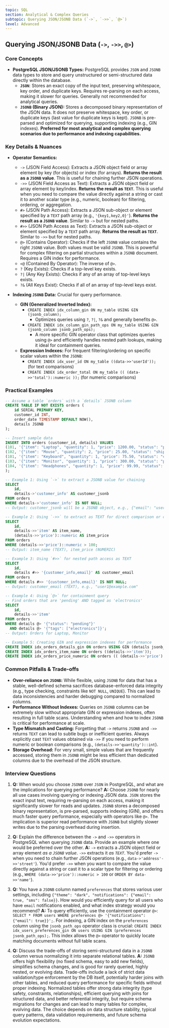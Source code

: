 ```yaml
---
topic: SQL
section: Analytical & Complex Queries
subtopic: Querying JSON/JSONB Data (`->`, `->>`, `@>`) 
level: Advanced
---
```


## Querying JSON/JSONB Data (`->`, `->>`, `@>`) 
### Core Concepts

*   **PostgreSQL JSON/JSONB Types:** PostgreSQL provides `JSON` and `JSONB` data types to store and query unstructured or semi-structured data directly within the database.
    *   **`JSON`**: Stores an exact copy of the input text, preserving whitespace, key order, and duplicate keys. Requires re-parsing on each access, making it slower for queries. Generally not recommended for analytical queries.
    *   **`JSONB` (Binary JSON):** Stores a decomposed binary representation of the JSON data. It does not preserve whitespace, key order, or duplicate keys (last value for duplicate keys is kept). `JSONB` is pre-parsed and optimized for querying, supporting indexing (e.g., GIN indexes). **Preferred for most analytical and complex querying scenarios due to performance and indexing capabilities.**

### Key Details & Nuances

*   **Operator Semantics:**
    *   `->` (JSON Field Access): Extracts a JSON object field or array element by key (for objects) or index (for arrays). **Returns the result as a `JSONB` value**. This is useful for chaining further JSON operations.
    *   `->>` (JSON Field Access as Text): Extracts a JSON object field or array element by key/index. **Returns the result as `TEXT`**. This is useful when you need to compare the value directly against a string or cast it to another scalar type (e.g., numeric, boolean) for filtering, ordering, or aggregation.
    *   `#>` (JSON Path Access): Extracts a JSON sub-object or element specified by a `TEXT` path array (e.g., `'{key1,key2,0}'`). **Returns the result as a `JSONB` value**. Similar to `->` but for nested paths.
    *   `#>>` (JSON Path Access as Text): Extracts a JSON sub-object or element specified by a `TEXT` path array. **Returns the result as `TEXT`**. Similar to `->>` but for nested paths.
    *   `@>` (Contains Operator): Checks if the left `JSONB` value contains the right `JSONB` value. Both values must be valid `JSONB`. This is powerful for complex filtering on partial structures within a `JSONB` document. Requires a GIN index for performance.
    *   `<@` (Contained By Operator): The inverse of `@>`.
    *   `?` (Key Exists): Checks if a top-level key exists.
    *   `?|` (Any Key Exists): Checks if any of an array of top-level keys exists.
    *   `?&` (All Keys Exist): Checks if all of an array of top-level keys exist.

*   **Indexing `JSONB` Data:** Crucial for query performance.
    *   **GIN (Generalized Inverted Index):**
        *   `CREATE INDEX idx_column_gin ON my_table USING GIN (jsonb_column);`
            *   Optimizes queries using `?`, `?|`, `?&` and generally benefits `@>`.
        *   `CREATE INDEX idx_column_gin_path_ops ON my_table USING GIN (jsonb_column jsonb_path_ops);`
            *   A more specific GIN operator class that optimizes queries using `@>` and efficiently handles nested path lookups, making it ideal for containment queries.
    *   **Expression Indexes:** For frequent filtering/ordering on specific scalar values within the `JSONB`:
        *   `CREATE INDEX idx_user_id ON my_table ((data->>'userId'));` (for text comparisons)
        *   `CREATE INDEX idx_order_total ON my_table (( (data->>'total')::numeric ));` (for numeric comparisons)

### Practical Examples

```sql
-- Assume a table `orders` with a `details` JSONB column
CREATE TABLE IF NOT EXISTS orders (
    id SERIAL PRIMARY KEY,
    customer_id INT,
    order_date TIMESTAMP DEFAULT NOW(),
    details JSONB
);

-- Insert sample data
INSERT INTO orders (customer_id, details) VALUES
(101, '{"item": "Laptop", "quantity": 1, "price": 1200.00, "status": "pending", "tags": ["electronics", "premium"]}'),
(102, '{"item": "Mouse", "quantity": 2, "price": 25.00, "status": "shipped", "tags": ["accessories"]}'),
(101, '{"item": "Keyboard", "quantity": 1, "price": 75.50, "status": "completed", "customer_info": {"email": "user1@example.com"}}'),
(103, '{"item": "Monitor", "quantity": 1, "price": 300.00, "status": "pending", "tags": ["electronics"], "customer_info": {"email": "user3@example.com"}}'),
(104, '{"item": "Headphones", "quantity": 1, "price": 99.99, "status": "shipped", "tags": ["accessories", "audio"]}'
);

-- Example 1: Using `->` to extract a JSONB value for chaining
SELECT
    id,
    details->'customer_info' AS customer_jsonb
FROM orders
WHERE details->'customer_info' IS NOT NULL;
-- Output: customer_jsonb will be a JSONB object, e.g., {"email": "user1@example.com"}

-- Example 2: Using `->>` to extract as TEXT for direct comparison or casting
SELECT
    id,
    details->>'item' AS item_name,
    (details->>'price')::numeric AS item_price
FROM orders
WHERE (details->>'price')::numeric > 100;
-- Output: item_name (TEXT), item_price (NUMERIC)

-- Example 3: Using `#>>` for nested path access as TEXT
SELECT
    id,
    details #>> '{customer_info,email}' AS customer_email
FROM orders
WHERE details #>> '{customer_info,email}' IS NOT NULL;
-- Output: customer_email (TEXT), e.g., "user1@example.com"

-- Example 4: Using `@>` for containment query
-- Find orders that are 'pending' AND tagged as 'electronics'
SELECT
    id,
    details->>'item'
FROM orders
WHERE details @> '{"status": "pending"}'
  AND details @> '{"tags": ["electronics"]}';
-- Output: Orders for Laptop, Monitor

-- Example 5: Creating GIN and expression indexes for performance
CREATE INDEX idx_orders_details_gin ON orders USING GIN (details jsonb_path_ops);
CREATE INDEX idx_orders_item_name ON orders ((details->>'item'));
CREATE INDEX idx_orders_price_numeric ON orders (( (details->>'price')::numeric ));
```

### Common Pitfalls & Trade-offs

*   **Over-reliance on `JSONB`:** While flexible, using `JSONB` for data that has a stable, well-defined schema sacrifices database-enforced data integrity (e.g., type checking, constraints like `NOT NULL`, `UNIQUE`). This can lead to data inconsistencies and harder debugging compared to normalized columns.
*   **Performance Without Indexes:** Queries on `JSONB` columns can be extremely slow without appropriate GIN or expression indexes, often resulting in full table scans. Understanding when and how to index `JSONB` is critical for performance at scale.
*   **Type Mismatch and Casting:** Forgetting that `->` returns `JSONB` and `->>` returns `TEXT` can lead to subtle bugs or inefficient queries. Always explicitly cast `TEXT` values obtained via `->>` if you need to perform numeric or boolean comparisons (e.g., `(details->>'quantity')::int`).
*   **Storage Overhead:** For very small, simple values that are frequently accessed, storing them in `JSONB` might be less efficient than dedicated columns due to the overhead of the JSON structure.

### Interview Questions

1.  **Q:** When would you choose `JSONB` over `JSON` in PostgreSQL, and what are the implications for querying performance?
    **A:** Choose `JSONB` for nearly all use cases involving querying or indexing JSON data. `JSON` stores the exact input text, requiring re-parsing on each access, making it significantly slower for reads and updates. `JSONB` stores a decomposed binary representation, is pre-parsed, supports indexing (GIN), and offers much faster query performance, especially with operators like `@>`. The implication is superior read performance with `JSONB` but slightly slower writes due to the parsing overhead during insertion.

2.  **Q:** Explain the difference between the `->` and `->>` operators in PostgreSQL when querying `JSONB` data. Provide an example where one would be preferred over the other.
    **A:** `->` extracts a JSON object field or array element *as a `JSONB` value*. `->>` extracts it *as `TEXT`*. You'd prefer `->` when you need to chain further JSON operations (e.g., `data->'address'->>'street'`). You'd prefer `->>` when you want to compare the value directly against a string or cast it to a scalar type for filtering or ordering (e.g., `WHERE (data->>'price')::numeric > 100` or `ORDER BY data->>'name'`).

3.  **Q:** You have a `JSONB` column named `preferences` that stores various user settings, including `{"theme": "dark", "notifications": {"email": true, "sms": false}}`. How would you efficiently query for all users who have `email` notifications enabled, and what index strategy would you recommend?
    **A:** To query efficiently, use the containment operator `@>`: `SELECT * FROM users WHERE preferences @> '{"notifications": {"email": true}}';`. For indexing, a GIN index on the `preferences` column using the `jsonb_path_ops` operator class is crucial: `CREATE INDEX idx_users_preferences_gin ON users USING GIN (preferences jsonb_path_ops);`. This index allows the `@>` operator to quickly locate matching documents without full table scans.

4.  **Q:** Discuss the trade-offs of storing semi-structured data in a `JSONB` column versus normalizing it into separate relational tables.
    **A:** `JSONB` offers high flexibility (no fixed schema, easy to add new fields), simplifies schema changes, and is good for rarely queried, highly nested, or evolving data. Trade-offs include a lack of strict data validation/type enforcement by the DB itself, potentially harder joins with other tables, and reduced query performance for specific fields without proper indexing. Normalized tables offer strong data integrity (type safety, constraints, relationships), efficient querying with joins for structured data, and better referential integrity, but require schema migrations for changes and can lead to many tables for complex, evolving data. The choice depends on data structure stability, typical query patterns, data validation requirements, and future schema evolution expectations.
